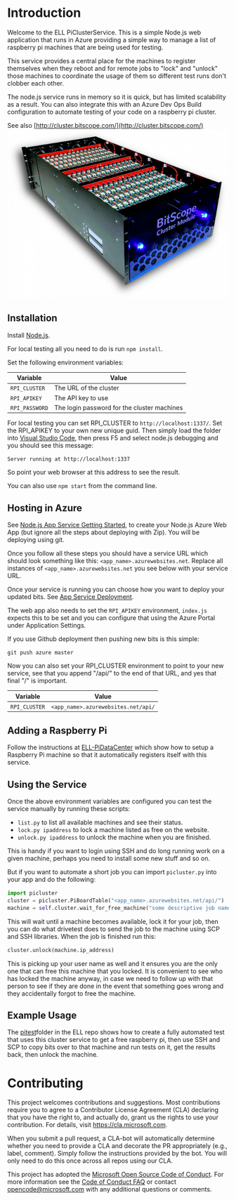 # Introduction 

Welcome to the ELL PiClusterService.  This is a simple Node.js web application that runs in Azure providing
a simple way to manage a list of raspberry pi machines that are being used for testing.

This service provides a central place for the machines to register themselves when they reboot and for
remote jobs to "lock" and "unlock" those machines to coordinate the usage of them so different test
runs don't clobber each other.

The node.js service runs in memory so it is quick, but has limited scalability as a result.
You can also integrate this with an Azure Dev Ops Build configuration to automate testing of your
code on a raspberry pi cluster.

See also [http://cluster.bitscope.com/](http://cluster.bitscope.com/)
![cluster](cluster-module.png)

## Installation

Install [Node.js](https://nodejs.org/en/).

For local testing all you need to do is run `npm install`.

Set the following environment variables:

| Variable       | Value                                       |
|----------------|---------------------------------------------|
| `RPI_CLUSTER`  | The URL of the cluster                      |
| `RPI_APIKEY`   | The API key to use                          |
| `RPI_PASSWORD` | The login password for the cluster machines |

For local testing you can set RPI_CLUSTER to `http://localhost:1337/`.  Set the RPI_APIKEY to your own new unique guid.
Then simply load the folder into [Visual Studio Code](https://code.visualstudio.com/), then press F5 and select node.js
debugging and you should see this message:
```
Server running at http://localhost:1337
```

So point your web browser at this address to see the result.

You can also use `npm start` from the command line.

## Hosting in Azure

See [Node.js App Service Getting Started](https://docs.microsoft.com/en-us/azure/app-service/app-service-web-get-started-nodejs), to create your Node.js Azure Web App (but ignore all the steps about deploying with Zip).  You will be deploying using git.

Once you follow all these steps you should have a service URL which should look
something like this: `<app_name>.azurewebsites.net`.  Replace all instances of
`<app_name>.azurewebsites.net` you see below with your service URL.

Once your service is running you can choose how you want to deploy your updated bits.
See [App Service Deployment](https://docs.microsoft.com/en-us/azure/app-service/).

The web app also needs to set the `RPI_APIKEY` environment, `index.js` expects this to be set and you can configure that using
the Azure Portal under Application Settings.

If you use Github deployment then pushing new bits is this simple:

```
git push azure master
```

Now you can also set your RPI_CLUSTER environment to point to your new
service, see that you append "/api/" to the end of that URL, and yes that final "/" is important.

| Variable       | Value                                       |
|----------------|---------------------------------------------|
| `RPI_CLUSTER`  | `<app_name>.azurewebsites.net/api/`         |


## Adding a Raspberry Pi

Follow the instructions at [ELL-PiDataCenter](https://github.com/Microsoft/ELL-PiDataCenter/tree/master/PiDataCenter)
which show how to setup a Raspberry Pi machine so that it automatically registers itself with this service.

## Using the Service

Once the above environment variables are configured you can test the service manually by running these scripts:
* `list.py` to list all available machines and see their status.
* `lock.py ipaddress` to lock a machine listed as free on the website.
* `unlock.py ipaddress` to unlock the machine when you are finished.

This is handy if you want to login using SSH and do long running work on a given machine, perhaps you need to install some new stuff and so on.

But if you want to automate a short job you can import `picluster.py` into your app and do the following:

```python
import picluster
cluster = picluster.PiBoardTable("<app_name>.azurewebsites.net/api/")
machine = self.cluster.wait_for_free_machine("some descriptive job name")
```
This will wait until a machine becomes available, lock it for your job, then you can do what drivetest does to send the job to the machine using SCP and SSH libraries.  When the job is finished run this:

```python
cluster.unlock(machine.ip_address)
```

This is picking up your user name as well and it ensures you are the only one that can free this machine that you locked.
It is convenient to see who has locked the machine anyway, in case we need to follow up with that person to see if they are done
in the event that something goes wrong and they accidentally forgot to free the machine.

## Example Usage

The [pitest](https://github.com/Microsoft/ELL/tree/master/tools/utilities/pitest)folder in the ELL repo shows how to create a fully automated test that uses this cluster service to get a free raspberry pi, then use SSH and SCP to copy bits over to that machine and run tests on it, get the results back, then unlock the machine.


# Contributing

This project welcomes contributions and suggestions.  Most contributions require you to agree to a
Contributor License Agreement (CLA) declaring that you have the right to, and actually do, grant us
the rights to use your contribution. For details, visit https://cla.microsoft.com.

When you submit a pull request, a CLA-bot will automatically determine whether you need to provide
a CLA and decorate the PR appropriately (e.g., label, comment). Simply follow the instructions
provided by the bot. You will only need to do this once across all repos using our CLA.

This project has adopted the [Microsoft Open Source Code of Conduct](https://opensource.microsoft.com/codeofconduct/).
For more information see the [Code of Conduct FAQ](https://opensource.microsoft.com/codeofconduct/faq/) or
contact [opencode@microsoft.com](mailto:opencode@microsoft.com) with any additional questions or comments.
